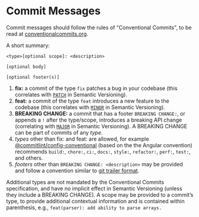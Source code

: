 # Commit Messages

Commit messages should follow the rules of "Conventional Commits", to be read
at [conventionalcommits.org](https://www.conventionalcommits.org/en/v1.0.0/).

A short summary:

```text
<type>[optional scope]: <description>

[optional body]

[optional footer(s)]
```

1. **fix:** a commit of the type `fix` patches a bug in your codebase (this
correlates with [`PATCH`](http://semver.org/#summary) in Semantic Versioning).
2. **feat:** a commit of the type `feat` introduces a new feature to the
codebase (this correlates with [`MINOR`](http://semver.org/#summary) in Semantic
Versioning).
3. **BREAKING CHANGE:** a commit that has a footer `BREAKING CHANGE:`, or
appends a `!` after the type/scope, introduces a breaking API change
(correlating with [`MAJOR`](http://semver.org/#summary) in Semantic Versioning).
A BREAKING CHANGE can be part of commits of any *type*.
4. *types* other than fix: and feat: are allowed, for example
[@commitlint/config-conventional](https://github.com/conventional-changelog/commitlint/tree/master/%40commitlint/config-conventional)
(based on the the Angular convention) recommends `build:`, `chore:`, `ci:`,
`docs:`, `style:`, `refactor:`, `perf:`, `test:`, and others.
5. *footers* other than `BREAKING CHANGE: <description>` may be provided and
follow a convention similar to [git trailer format](https://git-scm.com/docs/git-interpret-trailers).

Additional types are not mandated by the Conventional Commits specification, and
have no implicit effect in Semantic Versioning (unless they include a BREAKING
CHANGE). A scope may be provided to a commit’s type, to provide additional
contextual information and is contained within parenthesis, e.g.,
`feat(parser): add ability to parse arrays.`
